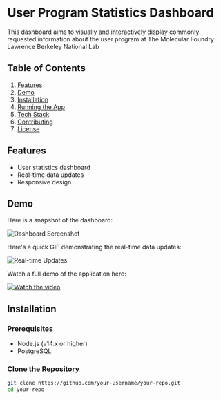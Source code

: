# User Program Statistics Dashboard

This dashboard aims to visually and interactively display commonly requested information about the user program at The Molecular Foundry Lawrence Berkeley National Lab

## Table of Contents

1. [Features](#features)
2. [Demo](#demo)
3. [Installation](#installation)
4. [Running the App](#running-the-app)
5. [Tech Stack](#tech-stack)
6. [Contributing](#contributing)
7. [License](#license)

## Features

- User statistics dashboard
- Real-time data updates
- Responsive design


## Demo

Here is a snapshot of the dashboard:

![Dashboard Screenshot](./path/to/image.png)

Here's a quick GIF demonstrating the real-time data updates:

![Real-time Updates](./path/to/demo.gif)

Watch a full demo of the application here:

[![Watch the video](./path/to/video-thumbnail.png)](https://youtu.be/your-video-url)

## Installation

### Prerequisites

- Node.js (v14.x or higher)
- PostgreSQL

### Clone the Repository

```bash
git clone https://github.com/your-username/your-repo.git
cd your-repo

